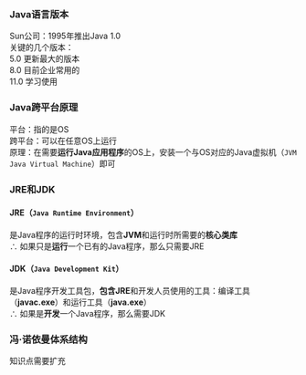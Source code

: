 ### Java语言版本
Sun公司：1995年推出Java 1.0 <br>
关键的几个版本： <br>
5.0 更新最大的版本 <br> 8.0 目前企业常用的 <br>11.0 学习使用
### Java跨平台原理
平台：指的是OS <br>
跨平台：可以在任意OS上运行 <br>
原理：在需要**运行Java应用程序**的OS上，安装一个与OS对应的Java虚拟机（```JVM Java Virtual Machine```）即可
### JRE和JDK
#### JRE（```Java Runtime Environment```）
是Java程序的运行时环境，包含**JVM**和运行时所需要的**核心类库** <br>
∴ 如果只是**运行**一个已有的Java程序，那么只需要JRE <br>
#### JDK（```Java Development Kit```）
是Java程序开发工具包，**包含JRE**和开发人员使用的工具：编译工具（**javac.exe**）和运行工具（**java.exe**）<br>
∴ 如果是**开发**一个Java程序，那么需要JDK <br>
### 冯·诺依曼体系结构
知识点需要扩充

